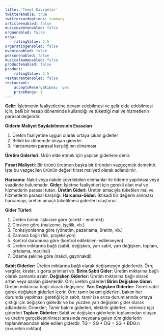 ```yaml
---
title: 'Temel Kavramlar'
twitterenable: true
twittercardoptions: summary
articleenabled: false
musiceventenabled: false
orgaenabled: false
orga:
    ratingValue: 2.5
orgaratingenabled: false
eventenabled: false
personenabled: false
musicalbumenabled: false
productenabled: false
product:
    ratingValue: 2.5
restaurantenabled: false
restaurant:
    acceptsReservations: 'yes'
    priceRange: $
---
```


**Gelir:** İşletmenin faaliyetlerine devam edebilmesi ve gelir elde edebilmesi için, belli bir hesap döneminde kullandığı ve tükettiği mal ve hizmetlerin parasal değeridir.

**Giderin Maliyet Sayılabilmesinin Esasaları**
1. Üretim faaliyetine uygun olarak ortaya çıkan giderler
2. Belirli bir dönemde oluşan giderler
3. Harcamanın parasal karşılığının olmaması

**Üretim Giderleri:** Ürün elde etmek için yapılan giderlere denir.

**Fırsat Maliyeti:** Bir ürünü üretmen başka bir üründen vazgeçmek demektir. İşte bu vazgeçilen ürünün değeri fırsat maliyeti olarak adlandırılır.

**Harcama:** Nakit veya nakde çevrilebilen elemanlar ile ödeme yapılması veya vaadinde bulunmadır.
**Gider:** İşletme faaliyetleri için gerekli olan mal ve hizmetlerin parasal tutarı.
**Üretim Gideri:** Üretim amacıyla tüketilen mal ve hizmetlerin parasal karşılığı.
**Harcama-Gider:** İktisadi bir değerin alınması harcamayı, üretim amaçlı tüketilmesi giderleri oluşturur.

**Gider Türleri**
1. Üretim birimi ilişkisine göre (direkt - endirekt)
2. Cinslere göre (malzeme, işçilik, vb.)
3. Fonksiyonlarına göre (yönetim, pazarlama, üretim, vb.)
4. Zamana bağlı (fiili, projeksiyon)
5. Kontrol durumuna göre (kontrol edilebilen-edilemeyen)
6. Üretim miktarına bağlı (sabit, değişken, yarı sabit, yarı değişken, toplam, ortalama, marjinal)
7. Ödeme şekline göre (nakdi, gayrinakdi)

**Sabit Giderler:** Üretim miktarına bağlı olarak değişmeyen giderlerdir. Örn; vergiler, kiralar, sigorta primleri vb.
**Birim Sabit Gider:** Üretim miktarına bağlı olarak zamanla azalır.
**Değişken Giderler:** Üretim miktarına bağlı olarak artan veya azalan giderlerdir. Örn; üretim giderleri
**Birim Değişken Gider:** Üretim miktarına bağlı olarak değişmez.
**Yarı Değişken Giderler:** Gerek sabit gerek değişken giderleri içerir. Örn; tamir bakım giderleri, bakım her durumda yapılması geretiği için sabit, tamir ise arıza durumlarında ortaya çıktığı için değişken giderdir ve bu yüzden yarı değişken gider olarak adlandırılır.
Örnekler; Tamir bakım giderleri, elektrik giderleri, verimsiz işçi giderleri
**Toplam Giderler:** Sabit ve değişken giderlerin toplamından oluşan ve üretim gerçekleştirilmesi sırasında meydana gelen tüm giderlerin toplanılmasından elde edilen giderdir.
TG = SG + DG = SG + BDG.n (n=üretim miktarı)
